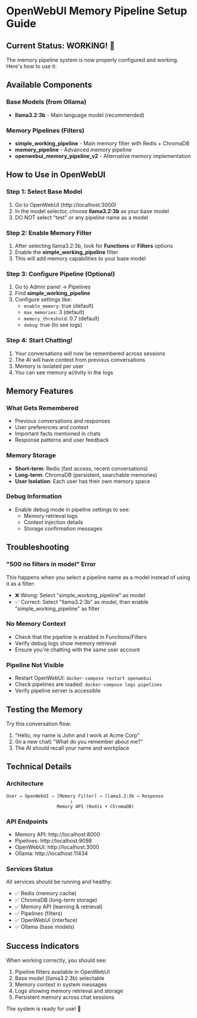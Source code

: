 # OpenWebUI Memory Pipeline Setup Guide

## Current Status: WORKING! 🎉

The memory pipeline system is now properly configured and working. Here's how to use it:

## Available Components

### Base Models (from Ollama)
- **llama3.2:3b** - Main language model (recommended)

### Memory Pipelines (Filters)
- **simple_working_pipeline** - Main memory filter with Redis + ChromaDB
- **memory_pipeline** - Advanced memory pipeline
- **openwebui_memory_pipeline_v2** - Alternative memory implementation

## How to Use in OpenWebUI

### Step 1: Select Base Model
1. Go to OpenWebUI (http://localhost:3000)
2. In the model selector, choose **llama3.2:3b** as your base model
3. DO NOT select "test" or any pipeline name as a model

### Step 2: Enable Memory Filter
1. After selecting llama3.2:3b, look for **Functions** or **Filters** options
2. Enable the **simple_working_pipeline** filter
3. This will add memory capabilities to your base model

### Step 3: Configure Pipeline (Optional)
1. Go to Admin panel → Pipelines
2. Find **simple_working_pipeline**
3. Configure settings like:
   - `enable_memory`: true (default)
   - `max_memories`: 3 (default)
   - `memory_threshold`: 0.7 (default)
   - `debug`: true (to see logs)

### Step 4: Start Chatting!
1. Your conversations will now be remembered across sessions
2. The AI will have context from previous conversations
3. Memory is isolated per user
4. You can see memory activity in the logs

## Memory Features

### What Gets Remembered
- Previous conversations and responses
- User preferences and context
- Important facts mentioned in chats
- Response patterns and user feedback

### Memory Storage
- **Short-term**: Redis (fast access, recent conversations)
- **Long-term**: ChromaDB (persistent, searchable memories)
- **User Isolation**: Each user has their own memory space

### Debug Information
- Enable debug mode in pipeline settings to see:
  - Memory retrieval logs
  - Context injection details
  - Storage confirmation messages

## Troubleshooting

### "500 no filters in model" Error
This happens when you select a pipeline name as a model instead of using it as a filter:
- ❌ Wrong: Select "simple_working_pipeline" as model
- ✅ Correct: Select "llama3.2:3b" as model, then enable "simple_working_pipeline" as filter

### No Memory Context
- Check that the pipeline is enabled in Functions/Filters
- Verify debug logs show memory retrieval
- Ensure you're chatting with the same user account

### Pipeline Not Visible
- Restart OpenWebUI: `docker-compose restart openwebui`
- Check pipelines are loaded: `docker-compose logs pipelines`
- Verify pipeline server is accessible

## Testing the Memory

Try this conversation flow:
1. "Hello, my name is John and I work at Acme Corp"
2. (In a new chat) "What do you remember about me?"
3. The AI should recall your name and workplace

## Technical Details

### Architecture
```
User → OpenWebUI → [Memory Filter] → llama3.2:3b → Response
                        ↓
                   Memory API (Redis + ChromaDB)
```

### API Endpoints
- Memory API: http://localhost:8000
- Pipelines: http://localhost:9098
- OpenWebUI: http://localhost:3000
- Ollama: http://localhost:11434

### Services Status
All services should be running and healthy:
- ✅ Redis (memory cache)
- ✅ ChromaDB (long-term storage)  
- ✅ Memory API (learning & retrieval)
- ✅ Pipelines (filters)
- ✅ OpenWebUI (interface)
- ✅ Ollama (base models)

## Success Indicators

When working correctly, you should see:
1. Pipeline filters available in OpenWebUI
2. Base model (llama3.2:3b) selectable
3. Memory context in system messages
4. Logs showing memory retrieval and storage
5. Persistent memory across chat sessions

The system is ready for use! 🚀
